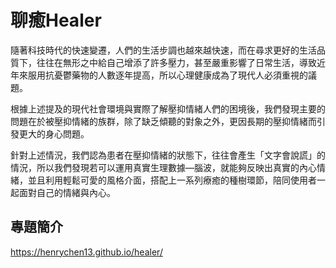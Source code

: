 # 聊癒Healer 
隨著科技時代的快速變遷，人們的生活步調也越來越快速，而在尋求更好的生活品質下，往往在無形之中給自己增添了許多壓力，甚至嚴重影響了日常生活，導致近年來服用抗憂鬱藥物的人數逐年提高，所以心理健康成為了現代人必須重視的議題。

根據上述提及的現代社會環境與實際了解壓抑情緒人們的困境後，我們發現主要的問題在於被壓抑情緒的族群，除了缺乏傾聽的對象之外，更因長期的壓抑情緒而引發更大的身心問題。

針對上述情況，我們認為患者在壓抑情緒的狀態下，往往會產生「文字會說謊」的情況，所以我們發現若可以運用真實生理數據—腦波，就能夠反映出真實的內心情緒，並且利用輕鬆可愛的風格介面，搭配上一系列療癒的種樹環節，陪同使用者一起面對自己的情緒與內心。

## 專題簡介
https://henrychen13.github.io/healer/
